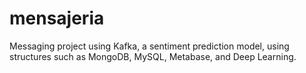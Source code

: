 # mensajeria
Messaging project using Kafka, a sentiment prediction model, using structures such as MongoDB, MySQL, Metabase, and Deep Learning.
